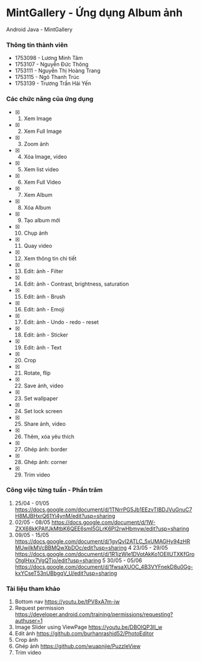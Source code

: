 # MintGallery - Ứng dụng Album ảnh
Android Java - MintGallery

### Thông tin thành viên
 - 1753098 - Lương Minh Tâm
 - 1753107 - Nguyễn Đức Thông
 - 1753111 - Nguyễn Thị Hoàng Trang
 - 1753115 - Ngô Thanh Trúc
 - 1753139 - Trương Trần Hải Yến

### Các chức năng của ứng dụng
- [X] 1. Xem Image 
- [X] 2. Xem Full Image 
- [X] 3. Zoom ảnh 
- [X] 4. Xóa Image, video 
- [X] 5. Xem list video 
- [X] 6. Xem Full Video 
- [X] 7. Xem Album
- [X] 8. Xóa Album
- [X] 9. Tạo album mới
- [X] 10. Chụp ảnh 
- [X] 11. Quay video 
- [X] 12. Xem thông tin chi tiết 
- [X] 13. Edit: ảnh - Filter 
- [X] 14. Edit: ảnh - Contrast, brightness, saturation 
- [X] 15. Edit: ảnh - Brush
- [X] 16. Edit: ảnh - Emoji
- [X] 17. Edit: ảnh - Undo - redo - reset
- [X] 18. Edit: ảnh - Sticker 
- [X] 19. Edit: ảnh - Text 
- [X] 20. Crop 
- [X] 21. Rotate, flip 
- [X] 22. Save ảnh, video 
- [X] 23. Set wallpaper
- [X] 24. Set lock screen 
- [X] 25. Share ảnh, video 
- [X] 26. Thêm, xóa yêu thích
- [X] 27. Ghép ảnh: border
- [X] 28. Ghép ảnh: corner
- [X] 29. Trim video
### Công việc từng tuần - Phần trăm
 1. 25/04 - 01/05 https://docs.google.com/document/d/1TNrrPG5Jb1EEzvTIBDJVuGnuC7H8MJBHxrQ61Yi4ynM/edit?usp=sharing
 2. 02/05 - 08/05 https://docs.google.com/document/d/1W-ZXX68kKPAlfJkMtbK6QEE6smI5GLrK6PI2rwHbmyw/edit?usp=sharing
 3. 09/05 - 15/05 https://docs.google.com/document/d/1gvQvI2ATLC_5xUMAGHy94zHRMUwilkMVcBBMQwXbDOc/edit?usp=sharing
 4 23/05 - 29/05 https://docs.google.com/document/d/1R1jzWIe1DVotAkKo1OEllUTXKfGroOtgIHxx7VgQTjo/edit?usp=sharing
 5 30/05 - 05/06 https://docs.google.com/document/d/1fwsaXUOC_4B3VYFnekD8u0Gg-kxYCseT53nUBbgqV_U/edit?usp=sharing
### Tài liệu tham khảo
 1. Bottom nav https://youtu.be/tPV8xA7m-iw 
 2. Request permission https://developer.android.com/training/permissions/requesting?authuser=1
 3. Image Slider using ViewPage https://youtu.be/DBOIQP3lI_w
 4. Edit ảnh https://github.com/burhanrashid52/PhotoEditor
 5. Crop ảnh
 6. Ghép ảnh https://github.com/wuapnjie/PuzzleView
 7. Trim video 
 
